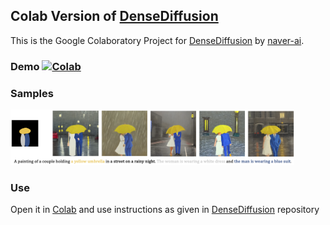 ## Colab Version of [DenseDiffusion](https://github.com/naver-ai/DenseDiffusion)
This is the Google Colaboratory Project for [DenseDiffusion](https://github.com/naver-ai/DenseDiffusion) by [naver-ai](https://github.com/naver-ai).

### **Demo** [![Colab](https://colab.research.google.com/assets/colab-badge.svg)](https://colab.research.google.com/github/XandrChris/DenseDiffusionColab/blob/main/DenseDiffusionColab.ipynb)

### Samples
<div style="align:center;width:90%; title="results"">
  <img src="./figures/sample.png"></img>
</div>

### Use
Open it in [Colab](https://colab.research.google.com/github/XandrChris/DenseDiffusionColab/blob/main/DenseDiffusionColab.ipynb) and use instructions as given in [DenseDiffusion](https://github.com/naver-ai/DenseDiffusion/blob/main/README.md#getting-started) repository
